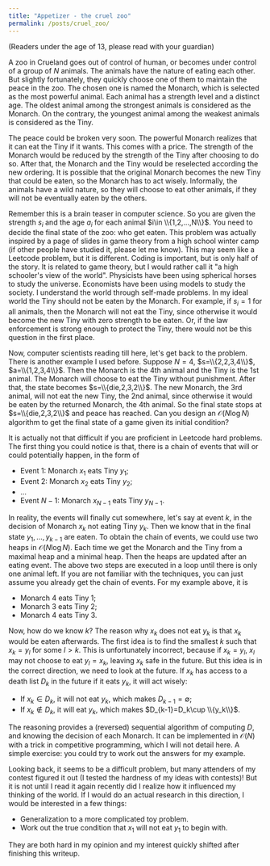 ```yaml
---
title: "Appetizer - the cruel zoo"
permalink: /posts/cruel_zoo/
---
```


(Readers under the age of 13, please read with your guardian)

A zoo in Crueland goes out of control of human, or becomes under control of a group of $N$ animals. The animals have the nature of eating each other. But slightly fortunately, they quickly choose one of them to maintain the peace in the zoo. The chosen one is named the Monarch, which is selected as the most powerful animal. Each animal has a strength level and a distinct age. The oldest animal among the strongest animals is considered as the Monarch. On the contrary, the youngest animal among the weakest animals is considered as the Tiny. 

The peace could be broken very soon. The powerful Monarch realizes that it can eat the Tiny if it wants. This comes with a price. The strength of the Monarch would be reduced by the strength of the Tiny after choosing to do so. After that, the Monarch and the Tiny would be reselected according the new ordering. It is possible that the original Monarch becomes the new Tiny that could be eaten, so the Monarch has to act wisely. Informally, the animals have a wild nature, so they will choose to eat other animals, if they will not be eventually eaten by the others. 

Remember this is a brain teaser in computer science. So you are given the strength $s_i$ and the age $a_i$ for each animal $i\in \\{1,2,...,N\\}$. You need to decide the final state of the zoo: who get eaten. This problem was actually inspired by a page of slides in game theory from a high school winter camp (if other people have studied it, please let me know). This may seem like a Leetcode problem, but it is different. Coding is important, but is only half of the story. It is related to game theory, but I would rather call it "a high schooler's view of the world". Physicists have been using spherical horses to study the universe. Economists have been using models to study the society. I understand the world through self-made problems. In my ideal world the Tiny should not be eaten by the Monarch. For example, if $s_i=1$ for all animals, then the Monarch will not eat the Tiny, since otherwise it would become the new Tiny with zero strength to be eaten. Or, if the law enforcement is strong enough to protect the Tiny, there would not be this question in the first place. 

Now, computer scientists reading till here, let's get back to the problem. There is another example I used before. Suppose $N=4$, $s=\\{2,2,3,4\\}$, $a=\\{1,2,3,4\\}$. Then the Monarch is the $4$th animal and the Tiny is the $1$st animal. The Monarch will choose to eat the Tiny without punishment. After that, the state becomes $s=\\{die,2,3,2\\}$. The new Monarch, the $3$rd animal, will not eat the new Tiny, the $2$nd animal, since otherwise it would be eaten by the returned Monarch, the $4$th animal. So the final state stops at $s=\\{die,2,3,2\\}$ and peace has reached. Can you design an $\mathcal{O}(N\log N)$ algorithm to get the final state of a game given its initial condition?

It is actually not that difficult if you are proficient in Leetcode hard problems. The first thing you could notice is that, there is a chain of events that will or could potentially happen, in the form of 
- Event $1$: Monarch $x_1$ eats Tiny $y_1$;
- Event $2$: Monarch $x_2$ eats Tiny $y_2$;
- ...
- Event $N-1$: Monarch $x_{N-1}$ eats Tiny $y_{N-1}$.

In reality, the events will finally cut somewhere, let's say at event $k$, in the decision of Monarch $x_k$ not eating Tiny $y_k$. Then we know that in the final state $y_1,...,y_{k-1}$ are eaten. To obtain the chain of events, we could use two heaps in $\mathcal{O}(N\log N)$. Each time we get the Monarch and the Tiny from a maximal heap and a minimal heap. Then the heaps are updated after an eating event. The above two steps are executed in a loop until there is only one animal left. If you are not familiar with the techniques, you can just assume you already get the chain of events. For my example above, it is
- Monarch $4$ eats Tiny $1$;
- Monarch $3$ eats Tiny $2$;
- Monarch $4$ eats Tiny $3$.

Now, how do we know $k$? The reason why $x_k$ does not eat $y_k$ is that $x_k$ would be eaten afterwards. The first idea is to find the smallest $k$ such that $x_k= y_{l}$ for some $l>k$. This is unfortunately incorrect, because if $x_k=y_l$, $x_l$ may not choose to eat $y_l=x_k$, leaving $x_k$ safe in the future. But this idea is in the correct direction, we need to look at the future. If $x_k$ has access to a death list $D_k$ in the future if it eats $y_k$, it will act wisely:
- If $x_k\in D_k$, it will not eat $y_k$, which makes $D_{k-1}=\emptyset$;
- If $x_k\notin D_k$, it will eat $y_k$, which makes $D_{k-1}=D_k\cup \\{y_k\\}$.

The reasoning provides a (reversed) sequential algorithm of computing $D$, and knowing the decision of each Monarch. It can be implemented in $\mathcal{O}(N)$ with a trick in competitive programming, which I will not detail here. A simple exercise: you could try to work out the answers for my example.

Looking back, it seems to be a difficult problem, but many attenders of my contest figured it out (I tested the hardness of my ideas with contests)! But it is not until I read it again recently did I realize how it influenced my thinking of the world. If I would do an actual research in this direction, I would be interested in a few things:
- Generalization to a more complicated toy problem.
- Work out the true condition that $x_1$ will not eat $y_1$ to begin with. 

They are both hard in my opinion and my interest quickly shifted after finishing this writeup.